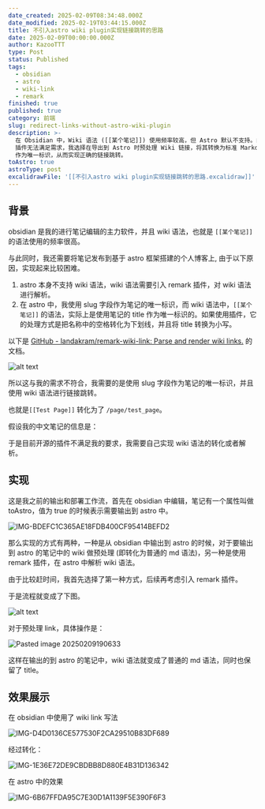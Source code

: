 ```yaml
---
date_created: 2025-02-09T08:34:48.000Z
date_modified: 2025-02-19T03:44:15.000Z
title: 不引入astro wiki plugin实现链接跳转的思路
date: 2025-02-09T00:00:00.000Z
author: KazooTTT
type: Post
status: Published
tags:
  - obsidian
  - astro
  - wiki-link
  - remark
finished: true
published: true
category: 前端
slug: redirect-links-without-astro-wiki-plugin
description: >-
  在 Obsidian 中，Wiki 语法 ([[某个笔记]]) 使用频率较高，但 Astro 默认不支持。由于现有 remark
  插件无法满足需求，我选择在导出到 Astro 时预处理 Wiki 链接，将其转换为标准 Markdown 语法，并使用 slug
  作为唯一标识，从而实现正确的链接跳转。
toAstro: true
astroType: post
excalidrawFile: '[[不引入astro wiki plugin实现链接跳转的思路.excalidraw]]'
---
```


## 背景

obsidian 是我的进行笔记编辑的主力软件，并且 wiki 语法，也就是 `[[某个笔记]]` 的语法使用的频率很高。

与此同时，我还需要将笔记发布到基于 astro 框架搭建的个人博客上, 由于以下原因，实现起来比较困难。

1. astro 本身不支持 wiki 语法，wiki 语法需要引入 remark 插件，对 wiki 语法进行解析。
2. 在 astro 中，我使用 slug 字段作为笔记的唯一标识，而 wiki 语法中，`[[某个笔记]]` 的语法，实际上是使用笔记的 title 作为唯一标识的。如果使用插件，它的处理方式是把名称中的空格转化为下划线，并且将 title 转换为小写。

以下是 [GitHub - landakram/remark-wiki-link: Parse and render wiki links.](<https://github.com/landakram/remark-wiki-link>) 的文档。

![alt text](<https://pictures.kazoottt.top/2025/02/2025029-e06e4053dfcf4575af0552231407d192.png>)

所以这与我的需求不符合，我需要的是使用 slug 字段作为笔记的唯一标识，并且使用 wiki 语法进行链接跳转。

也就是`[[Test Page]]` 转化为了 `/page/test_page`。

假设我的中文笔记的信息是：

于是目前开源的插件不满足我的要求，我需要自己实现 wiki 语法的转化或者解析。

## 实现

这是我之前的输出和部署工作流，首先在 obsidian 中编辑，笔记有一个属性叫做 toAstro，值为 true 的时候表示需要输出到 astro 中。

![IMG-BDEFC1C365AE18FDB400CF95414BEFD2](<https://pictures.kazoottt.top/2025/02/2025029-bdefc1c365ae18fdb400cf95414befd2.png>)

那么实现的方式有两种，一种是从 obsidian 中输出到 astro 的时候，对于要输出到 astro 的笔记中的 wiki 做预处理 (即转化为普通的 md 语法)，另一种是使用 remark 插件，在 astro 中解析 wiki 语法。

由于比较赶时间，我首先选择了第一种方式，后续再考虑引入 remark 插件。

于是流程就变成了下图。

![alt text](<https://pictures.kazoottt.top/2025/02/2025029-8aeaf70b4c3febe368b443ce860293dc.png>)

对于预处理 link，具体操作是：

![Pasted image 20250209190633](<https://pictures.kazoottt.top/2025/02/2025029-6657f231d26772962812e8370b4a6bc4.png>)

这样在输出的到 astro 的笔记中，wiki 语法就变成了普通的 md 语法，同时也保留了 title。

## 效果展示

在 obsidian 中使用了 wiki link 写法

![IMG-D4D0136CE577530F2CA29510B83DF689](<https://pictures.kazoottt.top/2025/02/2025029-d4d0136ce577530f2ca29510b83df689.png>)

经过转化：

![IMG-1E36E72DE9CBDBB8D880E4B31D136342](<https://pictures.kazoottt.top/2025/02/2025029-1e36e72de9cbdbb8d880e4b31d136342.png>)

在 astro 中的效果

![IMG-6B67FFDA95C7E30D1A1139F5E390F6F3](<https://pictures.kazoottt.top/2025/02/2025029-6b67ffda95c7e30d1a1139f5e390f6f3.gif>)
